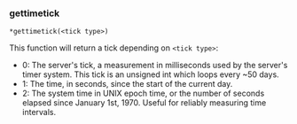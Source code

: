 ### gettimetick
```
*gettimetick(<tick type>)
```

This function will return a tick depending on `<tick type>`:
* 0: The server's tick, a measurement in milliseconds used by the server's timer system. This tick is an unsigned int which loops every ~50 days.
* 1: The time, in seconds, since the start of the current day.
* 2: The system time in UNIX epoch time, or the number of seconds elapsed since January 1st, 1970. Useful for reliably measuring time intervals.
